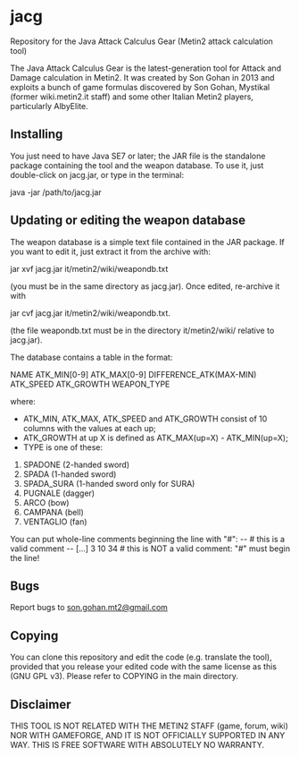 jacg
====

Repository for the Java Attack Calculus Gear (Metin2 attack calculation tool)

The Java Attack Calculus Gear is the latest-generation tool for Attack and Damage calculation in Metin2.
It was created by Son Gohan in 2013 and exploits a bunch of game formulas discovered by Son Gohan, Mystikal
(former wiki.metin2.it staff) and some other Italian Metin2 players, particularly AlbyElite.

Installing
----------------
You just need to have Java SE7 or later; the JAR file is the standalone package containing the tool and
the weapon database. To use it, just double-click on jacg.jar, or type in the terminal:

java -jar /path/to/jacg.jar

Updating or editing the weapon database
-----------------------------------------
The weapon database is a simple text file contained in the JAR package. If you want to edit it, just
extract it from the archive with:

jar xvf jacg.jar it/metin2/wiki/weapondb.txt

(you must be in the same directory as jacg.jar). Once edited, re-archive it with

jar cvf jacg.jar it/metin2/wiki/weapondb.txt.

(the file weapondb.txt must be in the directory it/metin2/wiki/ relative to jacg.jar).

The database contains a table in the format:

NAME ATK_MIN[0-9] ATK_MAX[0-9] DIFFERENCE_ATK(MAX-MIN) ATK_SPEED ATK_GROWTH WEAPON_TYPE

where:
* ATK_MIN, ATK_MAX, ATK_SPEED and ATK_GROWTH consist of 10 columns with the values at each up;
* ATK_GROWTH at up X is defined as ATK_MAX(up=X) - ATK_MIN(up=X);
* TYPE is one of these:
1) SPADONE (2-handed sword)
2) SPADA (1-handed sword)
3) SPADA_SURA (1-handed sword only for SURA)
4) PUGNALE (dagger)
5) ARCO (bow)
6) CAMPANA (bell)
7) VENTAGLIO (fan)

You can put whole-line comments beginning the line with "#":
-- # this is a valid comment
-- [...] 3 10 34 # this is NOT a valid comment: "#" must begin the line!

Bugs
-------
Report bugs to son.gohan.mt2@gmail.com

Copying 
---------
You can clone this repository and edit the code (e.g. translate the tool), provided that you release your edited code with the same license as this (GNU GPL v3). Please refer to COPYING in the main directory.

Disclaimer
------------
THIS TOOL IS NOT RELATED WITH THE METIN2 STAFF (game, forum, wiki) NOR WITH GAMEFORGE, AND IT IS NOT OFFICIALLY SUPPORTED IN ANY WAY. THIS IS FREE SOFTWARE WITH ABSOLUTELY NO WARRANTY.
